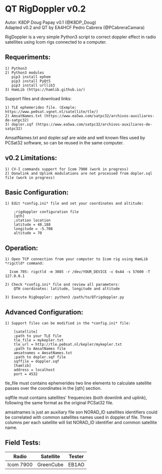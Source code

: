 # QT RigDoppler v0.2

Autor: K8DP Doug Papay v0.1 (@K8DP_Doug)  
Adapted v0.2 and QT by EA4HCF Pedro Cabrera (@PCabreraCamara)  
  
RigDoppler is a very simple Python3 script to correct doppler effect in radio satellites using Icom rigs connected to a computer.  
  
## Requeriments:  
    1) Python3  
    2) Python3 modules
       pip3 install ephem
       pip3 install PyQt5
       pip3 install urllib3
    3) HamLib (https://hamlib.github.io/)  
  
Support files and download links:  

    1) TLE ephemerides file. (Exmple: https://www.pe0sat.vgnet.nl/satellite/tle/)   
    2) AmsatNames.txt (https://www.ea5wa.com/satpc32/archivos-auxiliares-de-satpc32)   
    3) dopler.sqf (https://www.ea5wa.com/satpc32/archivos-auxiliares-de-satpc32)  

  
AmsatNames.txt and dopler.sqf are wide and well known files used by PCSat32 software, so can be reused in the same computer.  

## v0.2 Limitations:
    1) CV-I commands support for Icom 7900 (work in progress)
    2) Donwlink and Uplink modulations are not processed from dopler.sql file (work in progress)
    
## Basic Configuration:
    1) Edit *config.ini* file and set your coordinates and altitude:
    
        ;rigdoppler configuration file
        [qth]
        ;station location
        latitude = 48.188
        longitude = -5.708
        altitude = 70
  
## Operation:  
    1) Open TCP connection from your computer to Icom rig using HamLib *rigctld* command:
    
      Icom 705: rigctld -m 3085 -r /dev/YOUR_DEVICE -c 0xA4 -s 57600 -T 127.0.0.1

    2) Check *config.ini* file and review all parameters:  
        QTH coordinates: latitude, longitude and altitude 
        
    3) Execute RigDoppler: python3 /path/to/QTrigdoppler.py

## Advanced Configuration:
    1) Support files can be modified in the *config.ini* file:
    
        [satellite]
        ;path to your TLE file
        tle_file = mykepler.txt
        tle_url = http://tle.pe0sat.nl/kepler/mykepler.txt
        ;path to AmsatNames file
        amsatnames = AmsatNames.txt
        ;path to dopler.sqf file
        sqffile = doppler.sqf
        [hamlib]
        address = localhost
        port = 4532

tle_file must contains ephemerides two line elements to calculate satellite passes over the coordinates in the [qth] section.

sqffile must contains satellites' frequencies (both downlink and uplink), following the same format as the original PCSat32 file.

amsatnames is just an auxiliary file son NORAD_ID satellites identifiers could be correlated with common satellites names used in doppler.sf file. Three columns per each satellite will list NORAD_ID identifier and common satellite name.

## Field Tests:

|     Radio     |   Satellite   |     Tester    |
| ------------- | ------------- | ------------- |
|  Icom 7900    |  GreenCube    |     EB1AO     |

